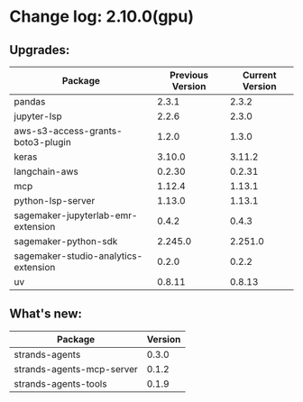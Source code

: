 # Change log: 2.10.0(gpu)

## Upgrades: 

Package | Previous Version | Current Version
---|---|---
pandas|2.3.1|2.3.2
jupyter-lsp|2.2.6|2.3.0
aws-s3-access-grants-boto3-plugin|1.2.0|1.3.0
keras|3.10.0|3.11.2
langchain-aws|0.2.30|0.2.31
mcp|1.12.4|1.13.1
python-lsp-server|1.13.0|1.13.1
sagemaker-jupyterlab-emr-extension|0.4.2|0.4.3
sagemaker-python-sdk|2.245.0|2.251.0
sagemaker-studio-analytics-extension|0.2.0|0.2.2
uv|0.8.11|0.8.13

## What's new: 

Package | Version 
---|---
strands-agents|0.3.0
strands-agents-mcp-server|0.1.2
strands-agents-tools|0.1.9
